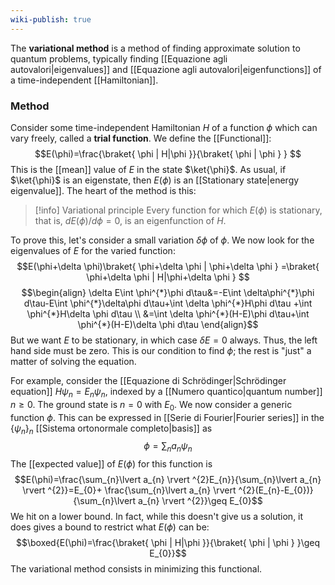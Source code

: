 ```yaml
---
wiki-publish: true
---
```

The **variational method** is a method of finding approximate solution to quantum problems, typically finding [[Equazione agli autovalori|eigenvalues]] and [[Equazione agli autovalori|eigenfunctions]] of a time-independent [[Hamiltonian]].
### Method
Consider some time-independent Hamiltonian $H$ of a function $\phi$ which can vary freely, called a **trial function**. We define the [[Functional]]:
$$E(\phi)=\frac{\braket{ \phi | H|\phi }}{\braket{ \phi | \phi } } $$
This is the [[mean]] value of $E$ in the state $\ket{\phi}$. As usual, if $\ket{\phi}$ is an eigenstate, then $E(\phi)$ is an [[Stationary state|energy eigenvalue]]. The heart of the method is this:

> [!info] Variational principle
> Every function for which $E(\phi)$ is stationary, that is, $dE(\phi)/d\phi=0$, is an eigenfunction of $H$.

To prove this, let's consider a small variation $\delta \phi$ of $\phi$. We now look for the eigenvalues of $E$ for the varied function:
$$E(\phi+\delta \phi)\braket{ \phi+\delta \phi | \phi+\delta \phi } =\braket{ \phi+\delta \phi | H|\phi+\delta \phi } $$
$$\begin{align}
\delta E\int \phi^{*}\phi d\tau&=-E\int \delta\phi^{*}\phi d\tau-E\int  \phi^{*}\delta\phi d\tau+\int \delta \phi^{*}H\phi d\tau +\int \phi^{*}H\delta \phi d\tau \\
&=\int \delta \phi^{*}(H-E)\phi d\tau+\int \phi^{*}(H-E)\delta \phi d\tau
\end{align}$$
But we want $E$ to be stationary, in which case $\delta E=0$ always. Thus, the left hand side must be zero. This is our condition to find $\phi$; the rest is "just" a matter of solving the equation.

For example, consider the [[Equazione di Schrödinger|Schrödinger equation]] $H\psi_{n}=E_{n}\psi_{n}$, indexed by a [[Numero quantico|quantum number]] $n\geq0$. The ground state is $n=0$ with $E_{0}$. We now consider a generic function $\phi$. This can be expressed in [[Serie di Fourier|Fourier series]] in the $\{ \psi_{n} \}_{n}$ [[Sistema ortonormale completo|basis]] as
$$\phi=\sum_{n}a_{n}\psi_{n}$$
The [[expected value]] of $E(\phi)$ for this function is
$$E(\phi)=\frac{\sum_{n}\lvert a_{n} \rvert ^{2}E_{n}}{\sum_{n}\lvert a_{n} \rvert ^{2}}=E_{0}+ \frac{\sum_{n}\lvert a_{n} \rvert ^{2}(E_{n}-E_{0})}{\sum_{n}\lvert a_{n} \rvert ^{2}}\geq E_{0}$$
We hit on a lower bound. In fact, while this doesn't give us a solution, it does gives a bound to restrict what $E(\phi)$ can be:
$$\boxed{E(\phi)=\frac{\braket{ \phi | H|\phi }}{\braket{ \phi | \phi } }\geq E_{0}}$$
The variational method consists in minimizing this functional.